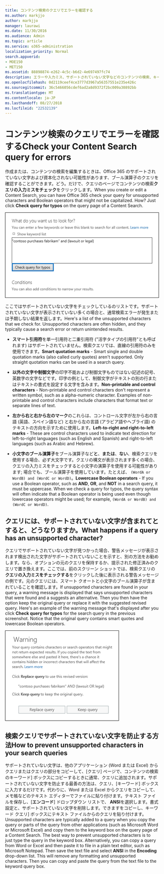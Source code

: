 ```yaml
---
title: コンテンツ検索のクエリでエラーを確認する
ms.author: markjjo
author: markjjo
manager: laurawi
ms.date: 11/30/2016
ms.audience: Admin
ms.topic: article
ms.service: o365-administration
localization_priority: Normal
search.appverid:
- MOE150
- MET150
ms.assetid: 88898874-e262-4c5c-b6d2-4e697497fc74
description: エラーや入力ミス、サポートされていない文字などのコンテンツの検索、キーワード クエリを確認し、小文字のブール演算子は、検索を実行する前にします。、エラーが見つかった場合、修正済みのクエリをお勧めします。
ms.openlocfilehash: 0d2119ceef4ce3777d3967a56357551e235e426c
ms.sourcegitcommit: 36c5466056cdef6ad2a8d9372f2bc009a30892bb
ms.translationtype: MT
ms.contentlocale: ja-JP
ms.lasthandoff: 08/27/2018
ms.locfileid: "22532139"
---
```

# <a name="check-your-content-search-query-for-errors"></a><span data-ttu-id="2cc05-104">コンテンツ検索のクエリでエラーを確認する</span><span class="sxs-lookup"><span data-stu-id="2cc05-104">Check your Content Search query for errors</span></span>

<span data-ttu-id="2cc05-p102">作成または、コンテンツの検索を編集するときは、Office 365 のサポートされていない文字および資本化されない可能性があります、ブール演算子のクエリを確認することができます。どう。だけで、クエリのページでコンテンツの検索**クエリの入力ミスをチェック**をクリックします。</span><span class="sxs-lookup"><span data-stu-id="2cc05-p102">When you create or edit a Content Search, you can have Office 365 check your query for unsupported characters and Boolean operators that might not be capitalized. How? Just click **Check query for typos** on the query page of a Content Search.</span></span> 
  
![[クエリの入力ミスをチェックする] をクリックしてサポートされていない文字の検索クエリを確認するには](media/e5314306-cfb2-481d-9b5c-13ce658156e7.png)
  
<span data-ttu-id="2cc05-p103">ここではサポートされていない文字をチェックしているのリストです。サポートされていない文字が表示されていない多くの場合と、通常検索エラーが発生または予期しない結果を返します。</span><span class="sxs-lookup"><span data-stu-id="2cc05-p103">Here's a list of the unsupported characters that we check for. Unsupported characters are often hidden, and they typically cause a search error or return unintended results.</span></span>
  
- <span data-ttu-id="2cc05-p104">**スマート引用符**を単一引用符と二重引用符 ("活字タイプの引用符"とも呼ばれます) はサポートされていません。検索クエリでは、直線の引用符のみを使用できます。</span><span class="sxs-lookup"><span data-stu-id="2cc05-p104">**Smart quotation marks** - Smart single and double quotation marks (also called curly quotes) aren't supported. Only straight quotation marks can be used in a search query.</span></span> 
    
- <span data-ttu-id="2cc05-p105">**以外の文字や制御文字**の印字不能および制御文字ものではない記述の記号、英数字の文字などです。印字の例として、制御文字がテキストの別の行またはテキストの書式を設定する文字を含みます。</span><span class="sxs-lookup"><span data-stu-id="2cc05-p105">**Non-printable and control characters** - Non-printable and control characters don't represent a written symbol, such as a alpha-numeric character. Examples of non-printable and control characters include characters that format text or separate lines of text.</span></span> 
    
- <span data-ttu-id="2cc05-115">**左から右と右から左のマーク**のこれらは、コントロール文字が左から右の言語 (英語、スペイン語など) と右から左の言語 (アラビア語やヘブライ語) のテキストの方向を示すために使用します。</span><span class="sxs-lookup"><span data-stu-id="2cc05-115">**Left-to-right and right-to-left marks** - These are control characters used to indicate text direction for left-to-right languages (such as English and Spanish) and right-to-left languages (such as Arabic and Hebrew).</span></span>
    
- <span data-ttu-id="2cc05-p106">**小文字のブール演算子**をブール演算子など**と**、**または**、**ない**、検索クエリを使用する場合、必ず大文字です。クエリの構文が表示されます多くの場合、クエリの入力ミスをチェックすると小文字の演算子を使用する可能性があります; 場合でも、ブール演算子を使用しています。たとえば、 `(WordA or WordB) and (WordC or WordD)`。</span><span class="sxs-lookup"><span data-stu-id="2cc05-p106">**Lowercase Boolean operators** - If you use a Boolean operator, such as **AND**, **OR**, and **NOT** in a search query, it must be uppercase. When we check a query for typos, the query syntax will often indicate that a Boolean operator is being used even though lowercase operators might be used; for example,  `(WordA or WordB) and (WordC or WordD)`.</span></span>
    
## <a name="what-happens-if-a-query-has-an-unsupported-character"></a><span data-ttu-id="2cc05-118">クエリには、サポートされていない文字が含まれてとすると、どうなりますか。</span><span class="sxs-lookup"><span data-stu-id="2cc05-118">What happens if a query has an unsupported character?</span></span>

<span data-ttu-id="2cc05-p107">クエリでサポートされていない文字が見つかった場合、警告メッセージが表示されます検出された文字がサポートされていないことを示すと、別の方法をお勧めします。なら、オプションの元のクエリを保持するか、提示された修正済みのクエリで置き換えます。ここでは、前のスクリーン ショットでは、検索クエリの**クエリの入力ミスをチェックする**をクリックした後に表示される警告メッセージの例です。元のクエリには、スマート クオートと小文字のブール演算子が含まれていることを確認します。</span><span class="sxs-lookup"><span data-stu-id="2cc05-p107">If unsupported characters are found in your query, a warning message is displayed that says unsupported characters that were found and a suggests an alternative. Then you then have the option keep the original query or replace it with the suggested revised query. Here's an example of the warning message that's displayed after you click **Check query for typos** for the search query in the previous screenshot. Notice that the original query contains smart quotes and lowercase Boolean operators.</span></span> 
  
![クエリの提示されたリビジョンと警告メッセージが表示されます。](media/23214b30-8e52-412c-bd80-63fb1b3ed52d.png)
  
## <a name="how-to-prevent-unsupported-characters-in-your-search-queries"></a><span data-ttu-id="2cc05-124">検索クエリでサポートされていない文字を防止する方法</span><span class="sxs-lookup"><span data-stu-id="2cc05-124">How to prevent unsupported characters in your search queries</span></span>

<span data-ttu-id="2cc05-p108">サポートされていない文字は、他のアプリケーション (Word または Excel) からクエリまたはクエリの部分をコピーして、[クエリ] ページで、コンテンツの検索のキーワード] ボックスにコピーするときに通常、クエリに追加されます。サポートされていない文字を防止する最善の方法は、クエリ、[キーワード] ボックスに入力するだけです。代わりに、Word または Excel からクエリをコピーして、メモ帳などのテキスト エディターでファイルに貼り付けます。テキスト ファイルを保存し、[**エンコード**] ドロップダウン リストで、 **ANSI**を選択します。書式設定と、サポートされていない文字を削除します。できますをコピーし、キーワード クエリ] ボックスにテキスト ファイルからのクエリを貼り付けます。</span><span class="sxs-lookup"><span data-stu-id="2cc05-p108">Unsupported characters are typically added to a query when you copy the query or parts of the query from other applications (such as Microsoft Word or Microsoft Excel) and copy them to the keyword box on the query page of a Content Search. The best way to prevent unsupported characters is to just type the query in the keyword box. Alternatively, you can copy a query from Word or Excel and then paste it to file in a plain text editor, such as Microsoft Notepad. Then save the text file and select **ANSI** in the **Encoding** drop-down list. This will remove any formatting and unsupported characters. Then you can copy and paste the query from the text file to the keyword query box.</span></span> 
